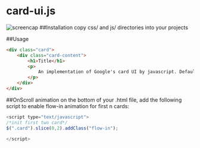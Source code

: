 card-ui.js
===============================
![screencap](http://farm4.staticflickr.com/3831/13128108284_8693daf1e1.jpg)
##Installation
copy css/ and js/ directories into your projects

##Usage
```html
<div class="card">
	<div class="card-content">
		<h1>Title</h1>
		<p>
			An implementation of Google's card UI by javascript. Default supporting onScroll animation.
		</p>
	</div>
</div>
```

##OnScroll animation
on the bottom of your .html file, add the following script to enable flow-in animation for first n cards:

```javascript
<script type="text/javascript">
/*init first two card*/
$(".card").slice(0,2).addClass("flow-in");

</script>
```
